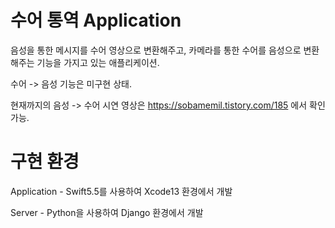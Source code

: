 # 수어 통역 Application

음성을 통한 메시지를 수어 영상으로 변환해주고, 카메라를 통한 수어를 음성으로 변환해주는 기능을 가지고 있는 애플리케이션.

수어 -> 음성 기능은 미구현 상태.

현재까지의 음성 -> 수어 시연 영상은 https://sobamemil.tistory.com/185 에서 확인 가능.

# 구현 환경

Application - Swift5.5를 사용하여 Xcode13 환경에서 개발

Server - Python을 사용하여 Django 환경에서 개발

